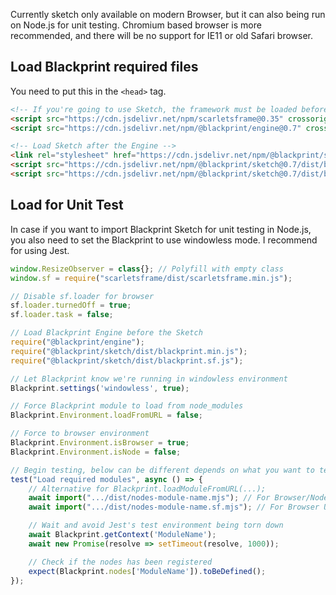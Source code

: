 Currently sketch only available on modern Browser, but it can also being run on Node.js for unit testing. Chromium based browser is more recommended, and there will be no support for IE11 or old Safari browser.

## Load Blackprint required files

You need to put this in the `<head>` tag.
```html
<!-- If you're going to use Sketch, the framework must be loaded before the engine -->
<script src="https://cdn.jsdelivr.net/npm/scarletsframe@0.35" crossorigin="anonymous"></script>
<script src="https://cdn.jsdelivr.net/npm/@blackprint/engine@0.7" crossorigin="anonymous"></script>

<!-- Load Sketch after the Engine -->
<link rel="stylesheet" href="https://cdn.jsdelivr.net/npm/@blackprint/sketch@0.7/dist/blackprint.sf.css">
<script src="https://cdn.jsdelivr.net/npm/@blackprint/sketch@0.7/dist/blackprint.min.js" crossorigin="anonymous"></script>
<script src="https://cdn.jsdelivr.net/npm/@blackprint/sketch@0.7/dist/blackprint.sf.js" crossorigin="anonymous"></script>
```

## Load for Unit Test

In case if you want to import Blackprint Sketch for unit testing in Node.js, you also need to set the Blackprint to use windowless mode. I recommend for using Jest.
```js
window.ResizeObserver = class{}; // Polyfill with empty class
window.sf = require("scarletsframe/dist/scarletsframe.min.js");

// Disable sf.loader for browser
sf.loader.turnedOff = true;
sf.loader.task = false;

// Load Blackprint Engine before the Sketch
require("@blackprint/engine");
require("@blackprint/sketch/dist/blackprint.min.js");
require("@blackprint/sketch/dist/blackprint.sf.js");

// Let Blackprint know we're running in windowless environment
Blackprint.settings('windowless', true);

// Force Blackprint module to load from node_modules
Blackprint.Environment.loadFromURL = false;

// Force to browser environment
Blackprint.Environment.isBrowser = true;
Blackprint.Environment.isNode = false;

// Begin testing, below can be different depends on what you want to test
test("Load required modules", async () => {
	// Alternative for Blackprint.loadModuleFromURL(...);
	await import(".../dist/nodes-module-name.mjs"); // For Browser/Node.js
	await import(".../dist/nodes-module-name.sf.mjs"); // For Browser UI

	// Wait and avoid Jest's test environment being torn down
	await Blackprint.getContext('ModuleName');
	await new Promise(resolve => setTimeout(resolve, 1000));

	// Check if the nodes has been registered
	expect(Blackprint.nodes['ModuleName']).toBeDefined();
});
```

## 